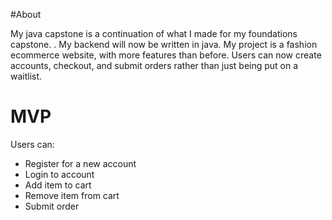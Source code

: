 #About

My java capstone is a continuation of what I made for my foundations capstone. . My backend will now be written in java. My project is a fashion ecommerce website, with more features than before. Users can now create accounts, checkout, and submit orders rather than just being put on a waitlist.

# MVP
Users can:
- Register for a new account
- Login to account
- Add item to cart
- Remove item from cart
- Submit order
